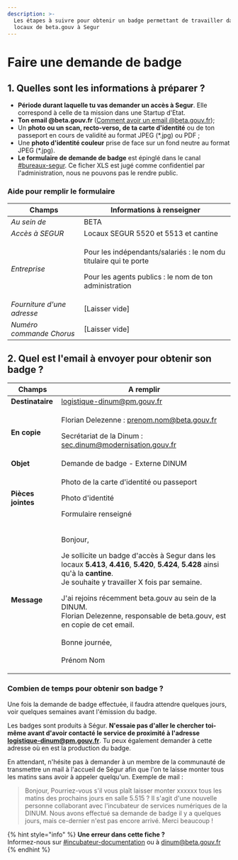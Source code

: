 ```yaml
---
description: >-
  Les étapes à suivre pour obtenir un badge permettant de travailler dans les
  locaux de beta.gouv à Segur
---
```


# Faire une demande de badge

## 1. Quelles sont les informations à préparer ?

* **Période durant laquelle tu vas demander un accès à Segur**. Elle correspond à celle de ta mission dans une Startup d'Etat.
* **Ton email @beta.gouv.fr** ([Comment avoir un email @beta.gouv.fr](../../../../travailler-a-beta-gouv/jutilise-les-outils-de-la-communaute/emails.md));
* Un **photo ou un scan, recto-verso, de ta carte d'identité** ou de ton passeport en cours de validité au format JPEG (\*.jpg) ou PDF ;
* Une **photo d'identité couleur** prise de face sur un fond neutre au format JPEG (\*.jpg).
* **Le formulaire de demande de badge** est épinglé dans le canal [#bureaux-segur](https://mattermost.incubateur.net/betagouv/channels/bureaux-segur). Ce ficher XLS est jugé comme confidentiel par l'administration, nous ne pouvons pas le rendre public.

### Aide pour remplir le formulaire

| Champs                     | Informations à renseigner                                                                                                               |
| -------------------------- | --------------------------------------------------------------------------------------------------------------------------------------- |
| _Au sein de_               | BETA                                                                                                                                    |
| _Accès à SEGUR_            | Locaux SEGUR 5520 et 5513 et cantine                                                                                                    |
| _Entreprise_               | <p>Pour les indépendants/salariés : le nom du titulaire qui te porte </p><p>Pour  les agents publics : le nom de ton administration</p> |
| _Fourniture d'une adresse_ | \[Laisser vide]                                                                                                                         |
| _Numéro commande Chorus_   | \[Laisser vide]                                                                                                                         |

## 2. Quel est l'email à envoyer pour obtenir son badge ?

| Champs             | A remplir                                                                                                                                                                                                                                                                                                                                                                                                                                                                 |
| ------------------ | ------------------------------------------------------------------------------------------------------------------------------------------------------------------------------------------------------------------------------------------------------------------------------------------------------------------------------------------------------------------------------------------------------------------------------------------------------------------------- |
| **Destinataire**   | logistique-dinum@pm.gouv.fr                                                                                                                                                                                                                                                                                                                                                                                                                                               |
| **En copie**       | <p>Florian Delezenne : prenom.nom@beta.gouv.fr</p><p>Secrétariat de la Dinum : sec.dinum@modernisation.gouv.fr</p>                                                                                                                                                                                                                                                                                                                                                        |
| **Objet**          | Demande de badge - Externe DINUM                                                                                                                                                                                                                                                                                                                                                                                                                                          |
| **Pièces jointes** | <p>Photo de la carte d'identité ou passeport</p><p>Photo d'identité</p><p>Formulaire renseigné</p>                                                                                                                                                                                                                                                                                                                                                                        |
| **Message**        | <p>Bonjour,</p><p>Je sollicite un badge d'accès à Segur dans les locaux <strong>5.413</strong>, <strong>4.416</strong>, <strong>5.420</strong>, <strong>5.424</strong>, <strong>5.428</strong> ainsi qu'à la <strong>cantine</strong>.<br>Je souhaite y travailler X fois par semaine.</p><p>J'ai rejoins récemment beta.gouv au sein de la DINUM.<br>Florian Delezenne, responsable de beta.gouv, est en copie de cet email.<br><br>Bonne journée,<br><br>Prénom Nom</p> |

### Combien de temps pour obtenir son badge ?

Une fois la demande de badge effectuée, il faudra attendre quelques jours, voir quelques semaines avant l'émission du badge.

Les badges sont produits à Ségur. **N'essaie pas d'aller le chercher toi-même avant d'avoir contacté le service de proximité à l'adresse logistique-dinum@pm.gouv.fr**. Tu peux également demander à cette adresse où en est la production du badge.

En attendant, n'hésite pas à demander à un membre de la communauté de transmettre un mail à l'accueil de Ségur afin que l'on te laisse monter tous les matins sans avoir à appeler quelqu'un. Exemple de mail :

> Bonjour, Pourriez-vous s'il vous plaît laisser monter xxxxxx tous les matins des prochains jours en salle 5.515 ? Il s'agit d'une nouvelle personne collaborant avec l'incubateur de services numériques de la DINUM. Nous avons effectué sa demande de badge il y a quelques jours, mais ce-dernier n'est pas encore arrivé. Merci beaucoup !

{% hint style="info" %}
**Une erreur dans cette fiche ?**\
Informez-nous sur [#incubateur-documentation](https://mattermost.incubateur.net/betagouv/channels/incubateur-documentation) ou à dinum@beta.gouv.fr
{% endhint %}
